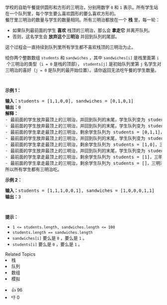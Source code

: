<p>学校的自助午餐提供圆形和方形的三明治，分别用数字&nbsp;<code>0</code>&nbsp;和&nbsp;<code>1</code>&nbsp;表示。所有学生站在一个队列里，每个学生要么喜欢圆形的要么喜欢方形的。<br> 餐厅里三明治的数量与学生的数量相同。所有三明治都放在一个&nbsp;<strong>栈</strong>&nbsp;里，每一轮：</br></p>

<ul> 
 <li>如果队列最前面的学生&nbsp;<strong>喜欢</strong>&nbsp;栈顶的三明治，那么会&nbsp;<strong>拿走它</strong>&nbsp;并离开队列。</li> 
 <li>否则，这名学生会&nbsp;<strong>放弃这个三明治</strong>&nbsp;并回到队列的尾部。</li> 
</ul>

<p>这个过程会一直持续到队列里所有学生都不喜欢栈顶的三明治为止。</p>

<p>给你两个整数数组&nbsp;<code>students</code> 和&nbsp;<code>sandwiches</code>&nbsp;，其中&nbsp;<code>sandwiches[i]</code>&nbsp;是栈里面第&nbsp;<code>i<sup>​​​​​​</sup></code>&nbsp;个三明治的类型（<code>i = 0</code>&nbsp;是栈的顶部），&nbsp;<code>students[j]</code>&nbsp;是初始队列里第&nbsp;<code>j<sup>​​​​​​</sup></code>&nbsp;名学生对三明治的喜好（<code>j = 0</code>&nbsp;是队列的最开始位置）。请你返回无法吃午餐的学生数量。</p>

<p>&nbsp;</p>

<p><strong>示例 1：</strong></p>

<pre><b>输入：</b>students = [1,1,0,0], sandwiches = [0,1,0,1]
<b>输出：</b>0<strong> 
解释：</strong>
- 最前面的学生放弃最顶上的三明治，并回到队列的末尾，学生队列变为 students = [1,0,0,1]。
- 最前面的学生放弃最顶上的三明治，并回到队列的末尾，学生队列变为 students = [0,0,1,1]。
- 最前面的学生拿走最顶上的三明治，剩余学生队列为 students = [0,1,1]，三明治栈为 sandwiches = [1,0,1]。
- 最前面的学生放弃最顶上的三明治，并回到队列的末尾，学生队列变为 students = [1,1,0]。
- 最前面的学生拿走最顶上的三明治，剩余学生队列为 students = [1,0]，三明治栈为 sandwiches = [0,1]。
- 最前面的学生放弃最顶上的三明治，并回到队列的末尾，学生队列变为 students = [0,1]。
- 最前面的学生拿走最顶上的三明治，剩余学生队列为 students = [1]，三明治栈为 sandwiches = [1]。
- 最前面的学生拿走最顶上的三明治，剩余学生队列为 students = []，三明治栈为 sandwiches = []。
所以所有学生都有三明治吃。
</pre>

<p><strong>示例 2：</strong></p>

<pre><b>输入：</b>students = [1,1,1,0,0,1], sandwiches = [1,0,0,0,1,1]
<b>输出：</b>3
</pre>

<p>&nbsp;</p>

<p><strong>提示：</strong></p>

<ul> 
 <li><code>1 &lt;= students.length, sandwiches.length &lt;= 100</code></li> 
 <li><code>students.length == sandwiches.length</code></li> 
 <li><code>sandwiches[i]</code>&nbsp;要么是&nbsp;<code>0</code>&nbsp;，要么是&nbsp;<code>1</code>&nbsp;。</li> 
 <li><code>students[i]</code>&nbsp;要么是&nbsp;<code>0</code>&nbsp;，要么是&nbsp;<code>1</code>&nbsp;。</li> 
</ul>

<div><div>Related Topics</div><div><li>栈</li><li>队列</li><li>数组</li><li>模拟</li></div></div><br><div><li>👍 96</li><li>👎 0</li></div>